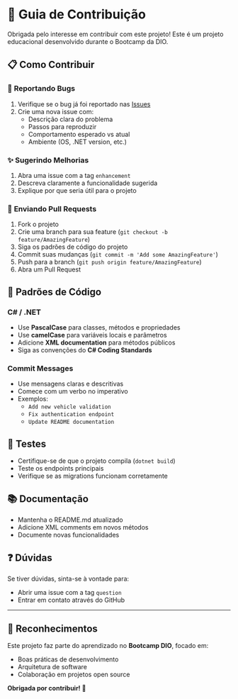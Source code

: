 # 🤝 Guia de Contribuição

Obrigada pelo interesse em contribuir com este projeto! Este é um projeto educacional desenvolvido durante o Bootcamp da DIO.

## 📋 Como Contribuir

### 🐛 **Reportando Bugs**

1. Verifique se o bug já foi reportado nas [Issues](../../issues)
2. Crie uma nova issue com:
   - Descrição clara do problema
   - Passos para reproduzir
   - Comportamento esperado vs atual
   - Ambiente (OS, .NET version, etc.)

### ✨ **Sugerindo Melhorias**

1. Abra uma issue com a tag `enhancement`
2. Descreva claramente a funcionalidade sugerida
3. Explique por que seria útil para o projeto

### 🔧 **Enviando Pull Requests**

1. Fork o projeto
2. Crie uma branch para sua feature (`git checkout -b feature/AmazingFeature`)
3. Siga os padrões de código do projeto
4. Commit suas mudanças (`git commit -m 'Add some AmazingFeature'`)
5. Push para a branch (`git push origin feature/AmazingFeature`)
6. Abra um Pull Request

## 📝 Padrões de Código

### **C# / .NET**

- Use **PascalCase** para classes, métodos e propriedades
- Use **camelCase** para variáveis locais e parâmetros
- Adicione **XML documentation** para métodos públicos
- Siga as convenções do **C# Coding Standards**

### **Commit Messages**

- Use mensagens claras e descritivas
- Comece com um verbo no imperativo
- Exemplos:
  - `Add new vehicle validation`
  - `Fix authentication endpoint`
  - `Update README documentation`

## 🧪 Testes

- Certifique-se de que o projeto compila (`dotnet build`)
- Teste os endpoints principais
- Verifique se as migrations funcionam corretamente

## 📚 Documentação

- Mantenha o README.md atualizado
- Adicione XML comments em novos métodos
- Documente novas funcionalidades

## ❓ Dúvidas

Se tiver dúvidas, sinta-se à vontade para:

- Abrir uma issue com a tag `question`
- Entrar em contato através do GitHub

---

## 🙏 Reconhecimentos

Este projeto faz parte do aprendizado no **Bootcamp DIO**, focado em:

- Boas práticas de desenvolvimento
- Arquitetura de software
- Colaboração em projetos open source

**Obrigada por contribuir! 💜**

